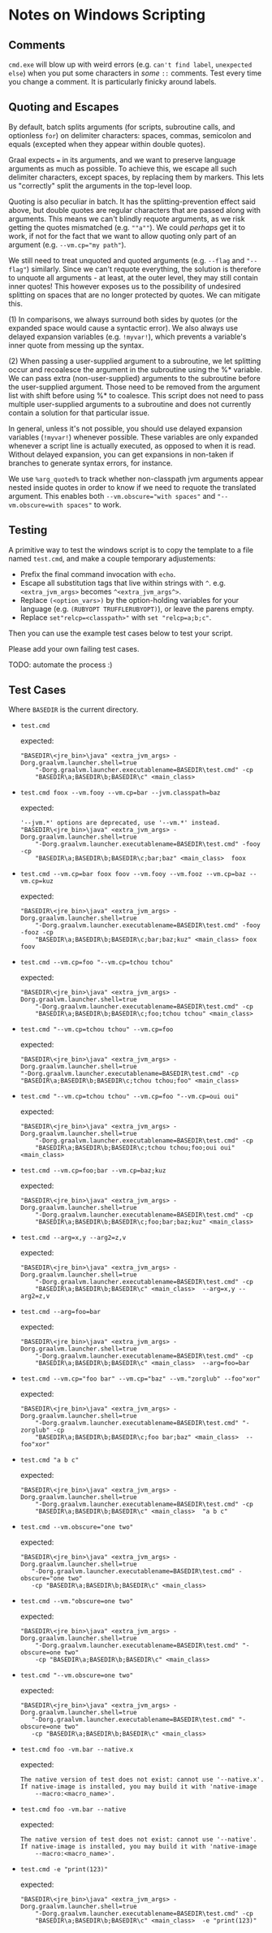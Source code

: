 # Notes on Windows Scripting

## Comments

`cmd.exe` will blow up with weird errors (e.g. `can't find label`, `unexpected
else`) when you put some characters in *some* `::` comments. Test every time you
change a comment. It is particularly finicky around labels.

## Quoting and Escapes

By default, batch splits arguments (for scripts, subroutine calls, and
optionless `for`) on delimiter characters: spaces, commas, semicolon and equals
(excepted when they appear within double quotes).

Graal expects `=` in its arguments, and we want to preserve language arguments
as much as possible. To achieve this, we escape all such delimiter characters,
except spaces, by replacing them by markers. This lets us "correctly" split the
arguments in the top-level loop.

Quoting is also peculiar in batch. It has the splitting-prevention effect said
above, but double quotes are regular characters that are passed along with
arguments. This means we can't blindly requote arguments, as we risk getting the
quotes mismatched (e.g. `""a""`). We could *perhaps* get it to work, if not for
the fact that we want to allow quoting only part of an argument (e.g.
`--vm.cp="my path"`).

We still need to treat unquoted and quoted arguments (e.g. `--flag` and
`"--flag"`) similarly. Since we can't requote everything, the solution is
therefore to unquote all arguments - at least, at the outer level, they may
still contain inner quotes! This however exposes us to the possibility of
undesired splitting on spaces that are no longer protected by quotes. We can
mitigate this.

(1) In comparisons, we always surround both sides by quotes (or the expanded
    space would cause a syntactic error). We also always use delayed expansion
    variables (e.g. `!myvar!`), which prevents a variable's inner quote from
    messing up the syntax.

(2) When passing a user-supplied argument to a subroutine, we let splitting
    occur and recoalesce the argument in the subroutine using the %* variable.
    We can pass extra (non-user-supplied) arguments to the subroutine before the
    user-supplied argument. Those need to be removed from the argument list with
    shift before using %* to coalesce. This script does not need to pass
    multiple user-supplied arguments to a subroutine and does not currently
    contain a solution for that particular issue.

In general, unless it's not possible, you should use delayed expansion variables
(`!myvar!`) whenever possible. These variables are only expanded whenever a
script line is actually executed, as opposed to when it is read. Without delayed
expansion, you can get expansions in non-taken if branches to generate syntax
errors, for instance.

We use `%arg_quoted%` to track whether non-classpath jvm arguments appear nested
inside quotes in order to know if we need to requote the translated argument.
This enables both `--vm.obscure="with spaces"` and `"--vm.obscure=with spaces"`
to work.

## Testing

A primitive way to test the windows script is to copy the template to a file
named `test.cmd`, and make a couple temporary adjustements:

- Prefix the final command invocation with `echo`.
- Escape all substitution tags that live within strings with `^`. e.g.
  `<extra_jvm_args>` becomes `^<extra_jvm_args^>`.
- Replace `(<option_vars>)` by the option-holding variables for your language
  (e.g. `(RUBYOPT TRUFFLERUBYOPT)`), or leave the parens empty.
- Replace `set"relcp=<classpath>"` with `set "relcp=a;b;c"`.

Then you can use the example test cases below to test your script.

Please add your own failing test cases.

TODO: automate the process :)

## Test Cases

Where `BASEDIR` is the current directory.

- `test.cmd`

    expected:
    ```
    "BASEDIR\<jre_bin>\java" <extra_jvm_args> -Dorg.graalvm.launcher.shell=true
        "-Dorg.graalvm.launcher.executablename=BASEDIR\test.cmd" -cp
        "BASEDIR\a;BASEDIR\b;BASEDIR\c" <main_class>
    ```

- `test.cmd foox --vm.fooy --vm.cp=bar --jvm.classpath=baz`

    expected:
    ```
    '--jvm.*' options are deprecated, use '--vm.*' instead.
    "BASEDIR\<jre_bin>\java" <extra_jvm_args> -Dorg.graalvm.launcher.shell=true
        "-Dorg.graalvm.launcher.executablename=BASEDIR\test.cmd" -fooy -cp
        "BASEDIR\a;BASEDIR\b;BASEDIR\c;bar;baz" <main_class>  foox
    ```

- `test.cmd --vm.cp=bar foox foov --vm.fooy --vm.fooz --vm.cp=baz --vm.cp=kuz`

    expected:
    ```
    "BASEDIR\<jre_bin>\java" <extra_jvm_args> -Dorg.graalvm.launcher.shell=true
        "-Dorg.graalvm.launcher.executablename=BASEDIR\test.cmd" -fooy -fooz -cp
        "BASEDIR\a;BASEDIR\b;BASEDIR\c;bar;baz;kuz" <main_class> foox foov
    ```

- `test.cmd --vm.cp=foo "--vm.cp=tchou tchou"`

    expected:
    ```
    "BASEDIR\<jre_bin>\java" <extra_jvm_args> -Dorg.graalvm.launcher.shell=true
        "-Dorg.graalvm.launcher.executablename=BASEDIR\test.cmd" -cp
        "BASEDIR\a;BASEDIR\b;BASEDIR\c;foo;tchou tchou" <main_class>
    ```

- `test.cmd "--vm.cp=tchou tchou" --vm.cp=foo`

    expected:
    ```
    "BASEDIR\<jre_bin>\java" <extra_jvm_args> -Dorg.graalvm.launcher.shell=true
    "-Dorg.graalvm.launcher.executablename=BASEDIR\test.cmd" -cp
    "BASEDIR\a;BASEDIR\b;BASEDIR\c;tchou tchou;foo" <main_class>
    ```

- `test.cmd "--vm.cp=tchou tchou" --vm.cp=foo "--vm.cp=oui oui"`

    expected:
    ```
    "BASEDIR\<jre_bin>\java" <extra_jvm_args> -Dorg.graalvm.launcher.shell=true
        "-Dorg.graalvm.launcher.executablename=BASEDIR\test.cmd" -cp
        "BASEDIR\a;BASEDIR\b;BASEDIR\c;tchou tchou;foo;oui oui" <main_class>
    ```

- `test.cmd --vm.cp=foo;bar --vm.cp=baz;kuz`

    expected:
    ```
    "BASEDIR\<jre_bin>\java" <extra_jvm_args> -Dorg.graalvm.launcher.shell=true
        "-Dorg.graalvm.launcher.executablename=BASEDIR\test.cmd" -cp
        "BASEDIR\a;BASEDIR\b;BASEDIR\c;foo;bar;baz;kuz" <main_class>
    ```

- `test.cmd --arg=x,y --arg2=z,v`

    expected:
    ```
    "BASEDIR\<jre_bin>\java" <extra_jvm_args> -Dorg.graalvm.launcher.shell=true
        "-Dorg.graalvm.launcher.executablename=BASEDIR\test.cmd" -cp
        "BASEDIR\a;BASEDIR\b;BASEDIR\c" <main_class>  --arg=x,y --arg2=z,v
    ```

- `test.cmd --arg=foo=bar`

    expected:
    ```
    "BASEDIR\<jre_bin>\java" <extra_jvm_args> -Dorg.graalvm.launcher.shell=true
        "-Dorg.graalvm.launcher.executablename=BASEDIR\test.cmd" -cp
        "BASEDIR\a;BASEDIR\b;BASEDIR\c" <main_class>  --arg=foo=bar
    ```

- `test.cmd --vm.cp="foo bar" --vm.cp="baz" --vm."zorglub" --foo"xor"`

    expected:
    ```
    "BASEDIR\<jre_bin>\java" <extra_jvm_args> -Dorg.graalvm.launcher.shell=true
        "-Dorg.graalvm.launcher.executablename=BASEDIR\test.cmd" "-zorglub" -cp
        "BASEDIR\a;BASEDIR\b;BASEDIR\c;foo bar;baz" <main_class>  --foo"xor"
    ```

- `test.cmd "a b c"`

    expected:
    ```
    "BASEDIR\<jre_bin>\java" <extra_jvm_args> -Dorg.graalvm.launcher.shell=true
        "-Dorg.graalvm.launcher.executablename=BASEDIR\test.cmd" -cp
        "BASEDIR\a;BASEDIR\b;BASEDIR\c" <main_class>  "a b c"
    ```

- `test.cmd --vm.obscure="one two"`

     expected:
     ```
     "BASEDIR\<jre_bin>\java" <extra_jvm_args> -Dorg.graalvm.launcher.shell=true
        "-Dorg.graalvm.launcher.executablename=BASEDIR\test.cmd" -obscure="one two"
        -cp "BASEDIR\a;BASEDIR\b;BASEDIR\c" <main_class>
     ```

- `test.cmd --vm."obscure=one two"`

    expected:
    ```
    "BASEDIR\<jre_bin>\java" <extra_jvm_args> -Dorg.graalvm.launcher.shell=true
        "-Dorg.graalvm.launcher.executablename=BASEDIR\test.cmd" "-obscure=one two"
        -cp "BASEDIR\a;BASEDIR\b;BASEDIR\c" <main_class>
    ```

- `test.cmd "--vm.obscure=one two"`

     expected:
     ```
     "BASEDIR\<jre_bin>\java" <extra_jvm_args> -Dorg.graalvm.launcher.shell=true
        "-Dorg.graalvm.launcher.executablename=BASEDIR\test.cmd" "-obscure=one two"
        -cp "BASEDIR\a;BASEDIR\b;BASEDIR\c" <main_class>
     ```

- `test.cmd foo -vm.bar --native.x`

    expected:
    ```
    The native version of test does not exist: cannot use '--native.x'.
    If native-image is installed, you may build it with 'native-image
        --macro:<macro_name>'.
    ```

- `test.cmd foo -vm.bar --native`

    expected:

    ```
    The native version of test does not exist: cannot use '--native'.
    If native-image is installed, you may build it with 'native-image
        --macro:<macro_name>'.
    ```

- `test.cmd -e "print(123)"`

    expected:
    ```
    "BASEDIR\<jre_bin>\java" <extra_jvm_args> -Dorg.graalvm.launcher.shell=true
        "-Dorg.graalvm.launcher.executablename=BASEDIR\test.cmd" -cp
        "BASEDIR\a;BASEDIR\b;BASEDIR\c" <main_class>  -e "print(123)"
    ```

